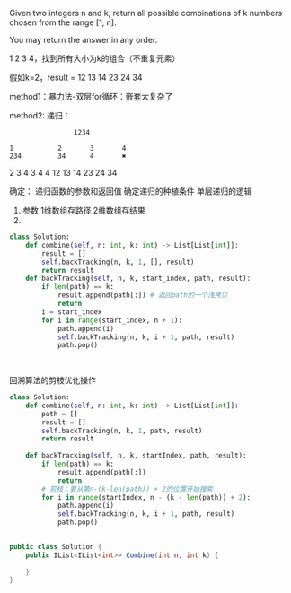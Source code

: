 Given two integers n and k, return all possible combinations of k numbers chosen from the range [1, n].

You may return the answer in any order.

1 2 3 4，找到所有大小为k的组合（不重复元素）

假如k=2，result = 12 13 14 23 24 34

method1：暴力法-双层for循环：嵌套太复杂了

method2: 递归：

                    1234

    1           2       3       4
    234         34      4       ✖️

2   3   4      3   4     4
12  13  14     23  24    34

确定：
递归函数的参数和返回值
确定递归的种植条件
单层递归的逻辑


1. 参数
1维数组存路径
2维数组存结果
2. 


```python
class Solution:
    def combine(self, n: int, k: int) -> List[List[int]]:
        result = []
        self.backTracking(n, k, 1, [], result)
        return result
    def backTracking(self, n, k, start_index, path, result):
        if len(path) == k:
            result.append(path[:]) # 返回path的一个浅拷贝
            return
        i = start_index
        for i in range(start_index, n + 1):
            path.append(i)
            self.backTracking(n, k, i + 1, path, result)
            path.pop()
            
    

```


回溯算法的剪枝优化操作
```python
class Solution:
    def combine(self, n: int, k: int) -> List[List[int]]:
        path = []
        result = []
        self.backTracking(n, k, 1, path, result)
        return result
        
    def backTracking(self, n, k, startIndex, path, result):
        if len(path) == k:
            result.append(path[:])
            return 
        # 剪枝：要从第n-(k-len(path)) + 2的位置开始搜索
        for i in range(startIndex, n - (k - len(path)) + 2):
            path.append(i)
            self.backTracking(n, k, i + 1, path, result)
            path.pop()
            
```


```c#
public class Solution {
    public IList<IList<int>> Combine(int n, int k) {
        
    }
}
```
